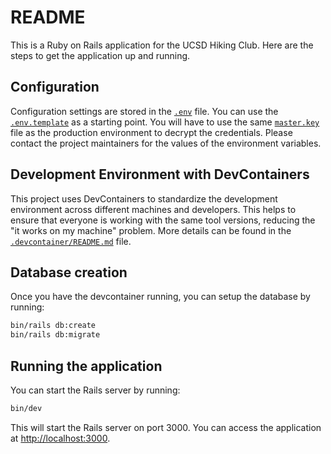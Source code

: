 # README

This is a Ruby on Rails application for the UCSD Hiking Club. Here are the steps to get the application up and running.

## Configuration

Configuration settings are stored in the [`.env`](.env) file. You can use the [`.env.template`](.env.template) as a starting point. You will have to use the same [`master.key`](config/master.key) file as the production environment to decrypt the credentials. Please contact the project maintainers for the values of the environment variables.

## Development Environment with DevContainers

This project uses DevContainers to standardize the development environment across different machines and developers. This helps to ensure that everyone is working with the same tool versions, reducing the "it works on my machine" problem. More details can be found in the [`.devcontainer/README.md`](.devcontainer/README.md) file.


## Database creation

Once you have the devcontainer running, you can setup the database by running:

```sh
bin/rails db:create
bin/rails db:migrate
```

## Running the application

You can start the Rails server by running:

```sh
bin/dev
```

This will start the Rails server on port 3000. You can access the application at [http://localhost:3000](http://localhost:3000).
